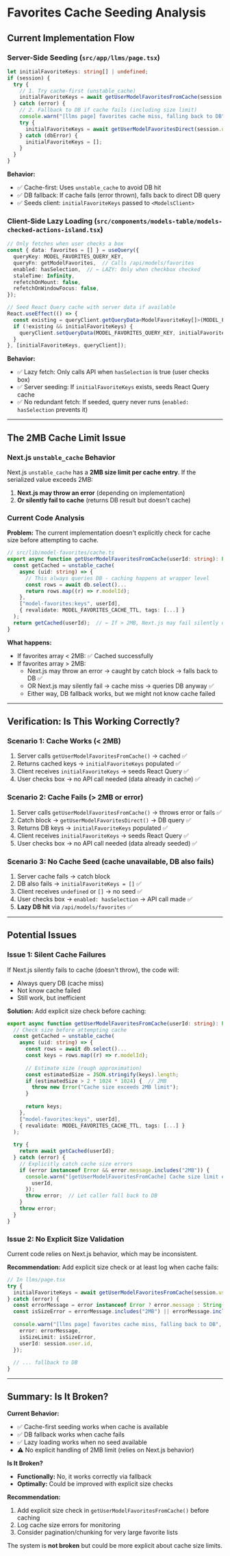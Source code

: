# Favorites Cache Seeding Analysis

## Current Implementation Flow

### Server-Side Seeding (`src/app/llms/page.tsx`)

```typescript
let initialFavoriteKeys: string[] | undefined;
if (session) {
  try {
    // 1. Try cache-first (unstable_cache)
    initialFavoriteKeys = await getUserModelFavoritesFromCache(session.user.id);
  } catch (error) {
    // 2. Fallback to DB if cache fails (including size limit)
    console.warn("[llms page] favorites cache miss, falling back to DB", {...});
    try {
      initialFavoriteKeys = await getUserModelFavoritesDirect(session.user.id);
    } catch (dbError) {
      initialFavoriteKeys = [];
    }
  }
}
```

**Behavior:**
- ✅ Cache-first: Uses `unstable_cache` to avoid DB hit
- ✅ DB fallback: If cache fails (error thrown), falls back to direct DB query
- ✅ Seeds client: `initialFavoriteKeys` passed to `<ModelsClient>`

### Client-Side Lazy Loading (`src/components/models-table/models-checked-actions-island.tsx`)

```typescript
// Only fetches when user checks a box
const { data: favorites = [] } = useQuery({
  queryKey: MODEL_FAVORITES_QUERY_KEY,
  queryFn: getModelFavorites,  // Calls /api/models/favorites
  enabled: hasSelection,  // ← LAZY: Only when checkbox checked
  staleTime: Infinity,
  refetchOnMount: false,
  refetchOnWindowFocus: false,
});

// Seed React Query cache with server data if available
React.useEffect(() => {
  const existing = queryClient.getQueryData<ModelFavoriteKey[]>(MODEL_FAVORITES_QUERY_KEY);
  if (!existing && initialFavoriteKeys) {
    queryClient.setQueryData(MODEL_FAVORITES_QUERY_KEY, initialFavoriteKeys);
  }
}, [initialFavoriteKeys, queryClient]);
```

**Behavior:**
- ✅ Lazy fetch: Only calls API when `hasSelection` is true (user checks box)
- ✅ Server seeding: If `initialFavoriteKeys` exists, seeds React Query cache
- ✅ No redundant fetch: If seeded, query never runs (`enabled: hasSelection` prevents it)

---

## The 2MB Cache Limit Issue

### Next.js `unstable_cache` Behavior

Next.js `unstable_cache` has a **2MB size limit per cache entry**. If the serialized value exceeds 2MB:

1. **Next.js may throw an error** (depending on implementation)
2. **Or silently fail to cache** (returns DB result but doesn't cache)

### Current Code Analysis

**Problem:** The current implementation doesn't explicitly check for cache size before attempting to cache.

```typescript
// src/lib/model-favorites/cache.ts
export async function getUserModelFavoritesFromCache(userId: string): Promise<ModelFavoriteKey[]> {
  const getCached = unstable_cache(
    async (uid: string) => {
      // This always queries DB - caching happens at wrapper level
      const rows = await db.select()...
      return rows.map((r) => r.modelId);
    },
    ["model-favorites:keys", userId],
    { revalidate: MODEL_FAVORITES_CACHE_TTL, tags: [...] }
  );
  return getCached(userId);  // ← If > 2MB, Next.js may fail silently or throw
}
```

**What happens:**
- If favorites array < 2MB: ✅ Cached successfully
- If favorites array > 2MB: 
  - Next.js may throw an error → caught by catch block → falls back to DB ✅
  - OR Next.js may silently fail → cache miss → queries DB anyway ✅
  - Either way, DB fallback works, but we might not know cache failed

---

## Verification: Is This Working Correctly?

### Scenario 1: Cache Works (< 2MB)
1. Server calls `getUserModelFavoritesFromCache()` → cached ✅
2. Returns cached keys → `initialFavoriteKeys` populated ✅
3. Client receives `initialFavoriteKeys` → seeds React Query ✅
4. User checks box → no API call needed (data already in cache) ✅

### Scenario 2: Cache Fails (> 2MB or error)
1. Server calls `getUserModelFavoritesFromCache()` → throws error or fails ✅
2. Catch block → `getUserModelFavoritesDirect()` → DB query ✅
3. Returns DB keys → `initialFavoriteKeys` populated ✅
4. Client receives `initialFavoriteKeys` → seeds React Query ✅
5. User checks box → no API call needed (data already seeded) ✅

### Scenario 3: No Cache Seed (cache unavailable, DB also fails)
1. Server cache fails → catch block
2. DB also fails → `initialFavoriteKeys = []` ✅
3. Client receives `undefined` or `[]` → no seed ✅
4. User checks box → `enabled: hasSelection` → API call made ✅
5. **Lazy DB hit** via `/api/models/favorites` ✅

---

## Potential Issues

### Issue 1: Silent Cache Failures

If Next.js silently fails to cache (doesn't throw), the code will:
- Always query DB (cache miss)
- Not know cache failed
- Still work, but inefficient

**Solution:** Add explicit size check before caching:

```typescript
export async function getUserModelFavoritesFromCache(userId: string): Promise<ModelFavoriteKey[]> {
  // Check size before attempting cache
  const getCached = unstable_cache(
    async (uid: string) => {
      const rows = await db.select()...
      const keys = rows.map((r) => r.modelId);
      
      // Estimate size (rough approximation)
      const estimatedSize = JSON.stringify(keys).length;
      if (estimatedSize > 2 * 1024 * 1024) {  // 2MB
        throw new Error("Cache size exceeds 2MB limit");
      }
      
      return keys;
    },
    ["model-favorites:keys", userId],
    { revalidate: MODEL_FAVORITES_CACHE_TTL, tags: [...] }
  );
  
  try {
    return await getCached(userId);
  } catch (error) {
    // Explicitly catch cache size errors
    if (error instanceof Error && error.message.includes("2MB")) {
      console.warn("[getUserModelFavoritesFromCache] Cache size limit exceeded, skipping cache", {
        userId,
      });
      throw error;  // Let caller fall back to DB
    }
    throw error;
  }
}
```

### Issue 2: No Explicit Size Validation

Current code relies on Next.js behavior, which may be inconsistent.

**Recommendation:** Add explicit size check or at least log when cache fails:

```typescript
// In llms/page.tsx
try {
  initialFavoriteKeys = await getUserModelFavoritesFromCache(session.user.id);
} catch (error) {
  const errorMessage = error instanceof Error ? error.message : String(error);
  const isSizeError = errorMessage.includes("2MB") || errorMessage.includes("size");
  
  console.warn("[llms page] favorites cache miss, falling back to DB", {
    error: errorMessage,
    isSizeLimit: isSizeError,
    userId: session.user.id,
  });
  
  // ... fallback to DB
}
```

---

## Summary: Is It Broken?

**Current Behavior:**
- ✅ Cache-first seeding works when cache is available
- ✅ DB fallback works when cache fails
- ✅ Lazy loading works when no seed available
- ⚠️ No explicit handling of 2MB limit (relies on Next.js behavior)

**Is It Broken?**
- **Functionally:** No, it works correctly via fallback
- **Optimally:** Could be improved with explicit size checks

**Recommendation:**
1. Add explicit size check in `getUserModelFavoritesFromCache()` before caching
2. Log cache size errors for monitoring
3. Consider pagination/chunking for very large favorite lists

The system is **not broken** but could be more explicit about cache size limits.

